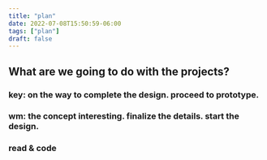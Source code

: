 ```yaml
---
title: "plan"
date: 2022-07-08T15:50:59-06:00
tags: ["plan"]
draft: false
---
```


## What are we going to do with the projects?

### key: on the way to complete the design. proceed to prototype.

### wm: the concept interesting. finalize the details. start the design.

### read & code

 
